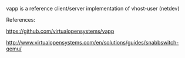 vapp is a reference client/server implementation of vhost-user (netdev)

References:

https://github.com/virtualopensystems/vapp

http://www.virtualopensystems.com/en/solutions/guides/snabbswitch-qemu/

